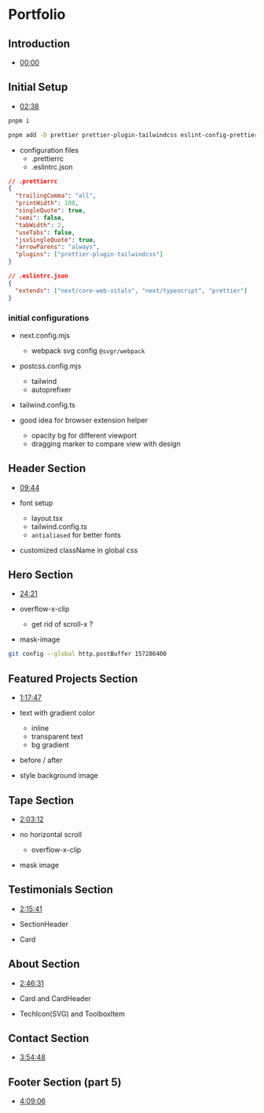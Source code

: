 # Portfolio

## Introduction

- [00:00](https://www.youtube.com/watch?v=ELssXP1sTC8&t=0s)

## Initial Setup

- [02:38](https://www.youtube.com/watch?v=ELssXP1sTC8&t=158s)

```bash
pnpm i

pnpm add -D prettier prettier-plugin-tailwindcss eslint-config-prettier
```

- configuration files
  - .prettierrc
  - .eslintrc.json

```json
// .prettierrc
{
  "trailingComma": "all",
  "printWidth": 100,
  "singleQuote": true,
  "semi": false,
  "tabWidth": 2,
  "useTabs": false,
  "jsxSingleQuote": true,
  "arrowParens": "always",
  "plugins": ["prettier-plugin-tailwindcss"]
}

// .eslintrc.json
{
  "extends": ["next/core-web-vitals", "next/typescript", "prettier"]
}
```

### initial configurations

- next.config.mjs
  - webpack svg config `@svgr/webpack`
- postcss.config.mjs
  - tailwind
  - autoprefixer
- tailwind.config.ts

- good idea for browser extension helper
  - opacity bg for different viewport
  - dragging marker to compare view with design

## Header Section

- [09:44](https://www.youtube.com/watch?v=ELssXP1sTC8&t=584s)  

- font setup
  - layout.tsx
  - tailwind.config.ts
  - `antialiased` for better fonts
- customized className in global css

## Hero Section

- [24:21](https://www.youtube.com/watch?v=ELssXP1sTC8&t=1461s)  

- overflow-x-clip
  - get rid of scroll-x ?
- mask-image

```bash
git config --global http.postBuffer 157286400
```

## Featured Projects Section

- [1:17:47](https://www.youtube.com/watch?v=ELssXP1sTC8&t=4667s) 

- text with gradient color
  - inline
  - transparent text
  - bg gradient
- before / after
- style background image

## Tape Section

- [2:03:12](https://www.youtube.com/watch?v=ELssXP1sTC8&t=7392s) 

- no horizontal scroll
  - overflow-x-clip
- mask image

## Testimonials Section

- [2:15:41](https://www.youtube.com/watch?v=ELssXP1sTC8&t=8141s) 

- SectionHeader
- Card

## About Section

- [2:46:31](https://www.youtube.com/watch?v=ELssXP1sTC8&t=9991s) 

- Card and CardHeader
- TechIcon(SVG) and ToolboxItem

## Contact Section

- [3:54:48](https://www.youtube.com/watch?v=ELssXP1sTC8&t=14088s) 

## Footer Section (part 5)

- [4:09:06](https://www.youtube.com/watch?v=ELssXP1sTC8&t=14946s) 